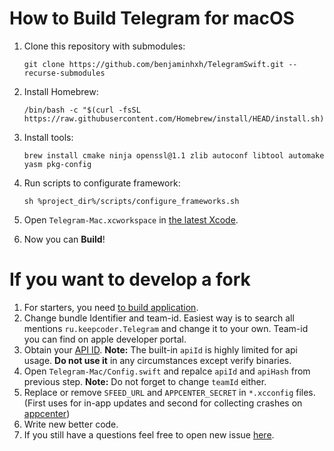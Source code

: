 # How to Build Telegram for macOS

1. Clone this repository with submodules:
	```
	git clone https://github.com/benjaminhxh/TelegramSwift.git --recurse-submodules
	```
2. Install Homebrew:
	```
	/bin/bash -c "$(curl -fsSL https://raw.githubusercontent.com/Homebrew/install/HEAD/install.sh)"
	```
3. Install tools: 
	```
	brew install cmake ninja openssl@1.1 zlib autoconf libtool automake yasm pkg-config
	```
4. Run scripts to configurate framework: 
	```
	sh %project_dir%/scripts/configure_frameworks.sh
	```

5. Open `Telegram-Mac.xcworkspace` in [the latest Xcode](https://apps.apple.com/us/app/xcode/id497799835).  
6. Now you can **Build**!



# If you want to develop a fork

1. For starters, you need [to build application](https://github.com/overtake/TelegramSwift/blob/master/INSTALL.md#how-to-build-telegram-for-macos).
2. Change bundle Identifier and team-id. Easiest way is to search all mentions `ru.keepcoder.Telegram` and change it to your own. Team-id you can find on apple developer portal.
3. Obtain your [API ID](https://core.telegram.org/api/obtaining_api_id). **Note:** The built-in `apiId` is highly limited for api usage. **Do not use it** in any circumstances except verify binaries.
4. Open `Telegram-Mac/Config.swift` and repalce `apiId` and `apiHash` from previous step. **Note:** Do not forget to change `teamId` either.
5. Replace or remove `SFEED_URL` and  `APPCENTER_SECRET`  in `*.xcconfig` files. (First uses for in-app updates and second for collecting crashes on [appcenter](https://appcenter.ms))
6. Write new better code.
7. If you still have a questions feel free to open new issue [here](https://github.com/overtake/TelegramSwift/issues/new).
